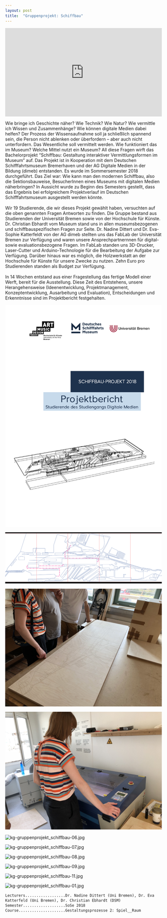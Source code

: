```yaml
---
layout: post
title:  "Gruppenprojekt: Schiffbau"
---
```

<div style="padding:56.25% 0 0 0;position:relative;"><iframe src="https://player.vimeo.com/video/833966012?h=6746100a39" style="position:absolute;top:0;left:0;width:100%;height:100%;" frameborder="0" allow="autoplay; fullscreen; picture-in-picture" allowfullscreen></iframe></div><script src="https://player.vimeo.com/api/player.js"></script>

Wie bringe ich Geschichte näher? Wie Technik? Wie Natur? Wie vermittle ich Wissen und Zusammenhänge? Wie können digitale Medien dabei helfen? Der Prozess der Wissensaufnahme soll ja schließlich spannend sein, die Person nicht ablenken oder überfordern – aber auch nicht unterfordern. Das Wesentliche soll vermittelt werden. Wie funktioniert das im Museum? Welche Mittel nutzt ein Museum? All diese Fragen wirft das Bachelorprojekt “Schiffbau: Gestaltung interaktiver Vermittlungsformen im Museum” auf. Das Projekt ist in Kooperation mit dem Deutschen Schifffahrtsmuseum Bremerhaven und der AG Digitale Medien in der Bildung (dimeb) entstanden. Es wurde im Sommersemester 2018 durchgeführt. Das Ziel war: Wie kann man den modernen Schiffbau, also die Sektionsbauweise, BesucherInnen eines Museums mit digitalen Medien näherbringen? In Aussicht wurde zu Beginn des Semesters gestellt, dass das Ergebnis bei erfolgreichem Projektverlauf im Deutschen Schifffahrtsmuseum ausgestellt werden könnte.<br><br>
Wir 19 Studierende, die wir dieses Projekt gewählt haben, versuchten auf die oben genannten Fragen Antworten zu finden. Die Gruppe bestand aus Studierenden der Universität Bremen sowie von der Hochschule für Künste. Dr. Christian Ebhardt vom Museum stand uns in allen museumsbezogenen und schiffbauspezifischen Fragen zur Seite. Dr. Nadine Dittert und Dr. Eva-Sophie Katterfeldt von der AG dimeb stellten uns das FabLab der Universität Bremen zur Verfügung und waren unsere Ansprechpartnernnen für digital- sowie evaluationsbezogene Fragen. Im FabLab standen uns 3D-Drucker, Laser-Cutter und Arduino-Technologie für die Bearbeitung der Aufgabe zur Verfügung. Darüber hinaus war es möglich, die Holzwerkstatt an der Hochschule für Künste für unsere Zwecke zu nutzen. Zehn Euro pro Studierenden standen als Budget zur Verfügung.<br><br>
In 14 Wochen entstand aus einer Fragestellung das fertige Modell einer Werft, bereit für die Ausstellung. Diese Zeit des Entstehens, unsere Herangehensweise (Ideenentwicklung, Projektmanagement, Konzeptentwicklung, Ausarbeitung und Evaluation), Entscheidungen und Erkenntnisse sind im Projektbericht festgehalten.<br>

![kg-gruppenprojekt_schiffbau_projektbericht.jpg](/images/gruppenprojekt_schiffbau/kg-gruppenprojekt_schiffbau_projektbericht.jpg)

![kg-gruppenprojekt_schiffbau-02.jpg](/images/gruppenprojekt_schiffbau/kg-gruppenprojekt_schiffbau-02.jpg)

![kg-gruppenprojekt_schiffbau-04.jpg](/images/gruppenprojekt_schiffbau/kg-gruppenprojekt_schiffbau-04.jpg)

![kg-gruppenprojekt_schiffbau-05.jpg](/images/gruppenprojekt_schiffbau/kg-gruppenprojekt_schiffbau-05.jpg)

![kg-gruppenprojekt_schiffbau-06.jpg](/images/gruppenprojekt_schiffbau/kg-gruppenprojekt_schiffbau-06.jpg)

![kg-gruppenprojekt_schiffbau-07.jpg](/images/gruppenprojekt_schiffbau/kg-gruppenprojekt_schiffbau-07.jpg)

![kg-gruppenprojekt_schiffbau-08.jpg](/images/gruppenprojekt_schiffbau/kg-gruppenprojekt_schiffbau-08.jpg)

![kg-gruppenprojekt_schiffbau-09.jpg](/images/gruppenprojekt_schiffbau/kg-gruppenprojekt_schiffbau-09.jpg)

![kg-gruppenprojekt_schiffbau-11.jpg](/images/gruppenprojekt_schiffbau/kg-gruppenprojekt_schiffbau-11.jpg)

![kg-gruppenprojekt_schiffbau-01.jpg](/images/gruppenprojekt_schiffbau/kg-gruppenprojekt_schiffbau-01.jpg)


	Lecturers..................Dr. Nadine Dittert (Uni Bremen), Dr. Eva Katterfeld (Uni Bremen), Dr. Christian Ebhardt (DSM)
	Semester...................SoSe 2018
	Course.....................Gestaltungsprozesse 2: Spiel__Raum